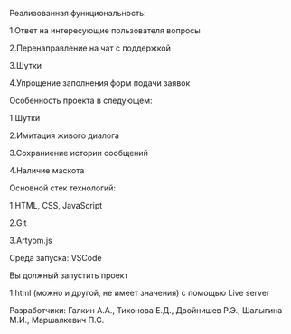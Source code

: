 Реализованная функциональность:


1.Ответ на интересующие пользователя вопросы

2.Перенаправление на чат с поддержкой

3.Шутки

4.Упрощение заполнения форм подачи заявок

Особенность проекта в следующем:


1.Шутки

2.Имитация живого диалога

3.Сохраниение истории сообщений 

4.Наличие маскота

Основной стек технологий:


1.HTML, CSS, JavaScript

2.Git

3.Artyom.js

Среда запуска: VSCode

Вы должный запустить проект 

1.html (можно и другой, не имеет значения) с помощью Live server


Разработчики: Галкин А.А., Тихонова Е.Д.,
Двойнишев Р.Э., Шалыгина М.И., Маршалкевич П.С.
